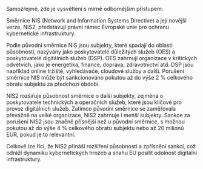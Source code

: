 Samozřejmě, zde je vysvětlení s mírně odbornějším přístupem:

Směrnice NIS (Network and Information Systems Directive) a její novější verze, NIS2, představují právní rámec Evropské unie pro ochranu kybernetické infrastruktury. 

Podle původní směrnice NIS jsou subjekty, které spadají do oblasti působnosti, nazývány jako poskytovatelé důležitých služeb (OES) a poskytovatelé digitálních služeb (DSP). OES zahrnují organizace v kritických odvětvích, jako je energetika, finance, doprava, zdravotnictví atd. DSP jsou například online tržiště, vyhledávače, cloudové služby a další. Porušení směrnice NIS může být sankcionováno pokutou až do výše 2 % celkového obratu subjektu za předchozí období.

NIS2 rozšiřuje působnost směrnice o další subjekty, zejména o poskytovatele technických a operačních služeb, které jsou klíčové pro provoz digitálních služeb. Zatímco původní směrnice se zaměřovala převážně na velké organizace, NIS2 zahrnuje i menší subjekty. Sankce za porušení NIS2 jsou značně přísnější než u původní směrnice, s možnou pokutou až do výše 4 % celkového obratu subjektu nebo až 20 milionů EUR, pokud je to relevantní.

Celkově lze říci, že NIS2 přináší rozšíření působnosti a zpřísnění sankcí, což odráží dynamiku kybernetických hrozeb a snahu EU posílit odolnost digitální infrastruktury.